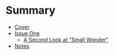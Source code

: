 # Summary

* [Cover](README.md)
* [Issue One](VolumeOne/volume_one.md)
   * [A Second Look at "Small Wonder"](assignmentone/secondlookatsmallwonder.md)
* [Notes](Notes/index.md)

